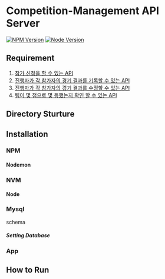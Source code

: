 # Competition-Management API Server
[![NPM Version](https://img.shields.io/badge/npm-v6.12.0-blue)](https://www.npmjs.com/)
[![Node Version](https://img.shields.io/badge/node-v10.15.3-green)](https://nodejs.org/ko/)

## Requirement
1. [참가 신청을 할 수 있는 API](https://github.com/MincheolC/competition-management/blob/master/docs/teams.md#create-team--register-team)
2. [진행자가 각 참가자의 경기 결과를 기록할 수 있는 API](https://github.com/MincheolC/competition-management/blob/master/docs/records.md#create-record)
3. [진행자가 각 참가자의 경기 결과를 수정할 수 있는 API](https://github.com/MincheolC/competition-management/blob/master/docs/records.md#update-record)
4. [팀이 몇 점으로 몇 등했는지 확인 할 수 있는 API](https://github.com/MincheolC/competition-management/blob/master/docs/competitions.md#get-competition-result)

## Directory Sturture

## Installation
### NPM
#### Nodemon
### NVM
#### Node
### Mysql
schema
##### Setting Database
### App

## How to Run
